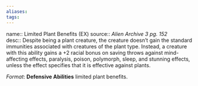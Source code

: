 ```yaml
---
aliases: 
tags: 
---
```


name:: Limited Plant Benefits (EX)
source:: _Alien Archive 3 pg. 152_  
desc:: Despite being a plant creature, the creature doesn’t gain the standard immunities associated with creatures of the plant type. Instead, a creature with this ability gains a +2 racial bonus on saving throws against mind-affecting effects, paralysis, poison, polymorph, sleep, and stunning effects, unless the effect specifies that it is effective against plants.

_Format_: **Defensive Abilities** limited plant benefits.
